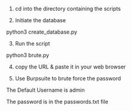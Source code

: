 1) cd into the directory containing the scripts

2) Initiate the database 

python3 create_database.py

3) Run the script 

python3 brute.py

4) copy the URL & paste it in your web browser

5) Use Burpsuite to brute force the password

The Default Username is admin 

The password is in the passwords.txt file
